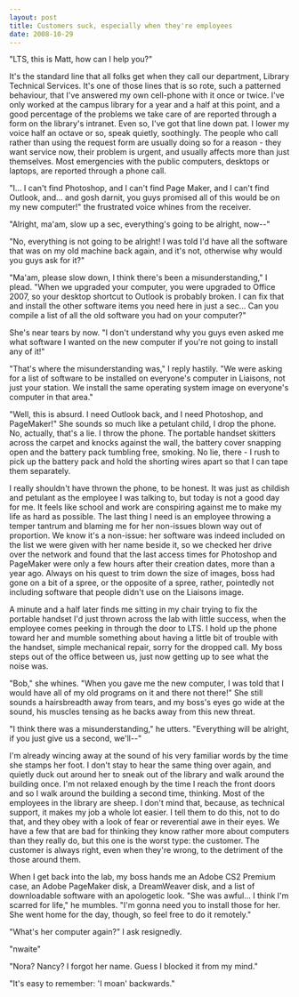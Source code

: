 ```yaml
---
layout: post
title: Customers suck, especially when they're employees
date: 2008-10-29
---
```


"LTS, this is Matt, how can I help you?"

It's the standard line that all folks get when they call our department, Library Technical Services. It's one of those lines that is so rote, such a patterned behaviour, that I've answered my own cell-phone with it once or twice. I've only worked at the campus library for a year and a half at this point, and a good percentage of the problems we take care of are reported through a form on the library's intranet. Even so, I've got that line down pat. I lower my voice half an octave or so, speak quietly, soothingly. The people who call rather than using the request form are usually doing so for a reason - they want service now, their problem is urgent, and usually affects more than just themselves. Most emergencies with the public computers, desktops or laptops, are reported through a phone call.

"I... I can't find Photoshop, and I can't find Page Maker, and I can't find Outlook, and... and gosh darnit, you guys promised all of this would be on my new computer!" the frustrated voice whines from the receiver.

"Alright, ma'am, slow up a sec, everything's going to be alright, now--"

"No, everything is not going to be alright! I was told I'd have all the software that was on my old machine back again, and it's not, otherwise why would you guys ask for it?"

"Ma'am, please slow down, I think there's been a misunderstanding," I plead. "When we upgraded your computer, you were upgraded to Office 2007, so your desktop shortcut to Outlook is probably broken. I can fix that and install the other software items you need here in just a sec... Can you compile a list of all the old software you had on your computer?"

She's near tears by now. "I don't understand why you guys even asked me what software I wanted on the new computer if you're not going to install any of it!"

"That's where the misunderstanding was," I reply hastily. "We were asking for a list of software to be installed on everyone's computer in Liaisons, not just your station. We install the same operating system image on everyone's computer in that area."

"Well, this is absurd. I need Outlook back, and I need Photoshop, and PageMaker!" She sounds so much like a petulant child, I drop the phone. No, actually, that's a lie. I throw the phone. The portable handset skitters across the carpet and knocks against the wall, the battery cover snapping open and the battery pack tumbling free, smoking. No lie, there - I rush to pick up the battery pack and hold the shorting wires apart so that I can tape them separately.

I really shouldn't have thrown the phone, to be honest. It was just as childish and petulant as the employee I was talking to, but today is not a good day for me. It feels like school and work are conspiring against me to make my life as hard as possible. The last thing I need is an employee throwing a temper tantrum and blaming me for her non-issues blown way out of proportion. We know it's a non-issue: her software was indeed included on the list we were given with her name beside it, so we checked her drive over the network and found that the last access times for Photoshop and PageMaker were only a few hours after their creation dates, more than a year ago. Always on his quest to trim down the size of images, boss had gone on a bit of a spree, or the opposite of a spree, rather, pointedly not including software that people didn't use on the Liaisons image.

A minute and a half later finds me sitting in my chair trying to fix the portable handset I'd just thrown across the lab with little success, when the employee comes peeking in through the door to LTS. I hold up the phone toward her and mumble something about having a little bit of trouble with the handset, simple mechanical repair, sorry for the dropped call. My boss steps out of the office between us, just now getting up to see what the noise was.

"Bob," she whines. "When you gave me the new computer, I was told that I would have all of my old programs on it and there not there!" She still sounds a hairsbreadth away from tears, and my boss's eyes go wide at the sound, his muscles tensing as he backs away from this new threat.

"I think there was a misunderstanding," he utters. "Everything will be alright, if you just give us a second, we'll--"

I'm already wincing away at the sound of his very familiar words by the time she stamps her foot. I don't stay to hear the same thing over again, and quietly duck out around her to sneak out of the library and walk around the building once. I'm not relaxed enough by the time I reach the front doors and so I walk around the building a second time, thinking. Most of the employees in the library are sheep. I don't mind that, because, as technical support, it makes my job a whole lot easier. I tell them to do this, not to do that, and they obey with a look of fear or reverential awe in their eyes. We have a few that are bad for thinking they know rather more about computers than they really do, but this one is the worst type: the customer. The customer is always right, even when they're wrong, to the detriment of the those around them.

When I get back into the lab, my boss hands me an Adobe CS2 Premium case, an Adobe PageMaker disk, a DreamWeaver disk, and a list of downloadable software with an apologetic look. "She was awful... I think I'm scarred for life," he mumbles. "I'm gonna need you to install those for her. She went home for the day, though, so feel free to do it remotely."

"What's her computer again?" I ask resignedly.

"nwaite"

"Nora? Nancy? I forgot her name. Guess I blocked it from my mind."

"It's easy to remember: 'I moan' backwards."
